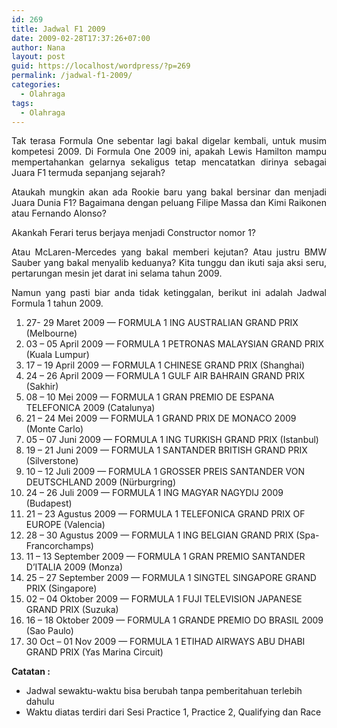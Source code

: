 ```yaml
---
id: 269
title: Jadwal F1 2009
date: 2009-02-28T17:37:26+07:00
author: Nana
layout: post
guid: https://localhost/wordpress/?p=269
permalink: /jadwal-f1-2009/
categories:
  - Olahraga
tags:
  - Olahraga
---
```

<div>
  <p style="text-align: justify;">
    Tak terasa Formula One sebentar lagi bakal digelar kembali, untuk musim kompetesi 2009. Di Formula One 2009 ini, apakah Lewis Hamilton mampu mempertahankan gelarnya sekaligus tetap mencatatkan dirinya sebagai Juara F1 termuda sepanjang sejarah?
  </p>
  
  <p style="text-align: justify;">
    Ataukah mungkin akan ada Rookie baru yang bakal bersinar dan menjadi Juara Dunia F1? Bagaimana dengan peluang Filipe Massa dan Kimi Raikonen atau Fernando Alonso?
  </p>
  
  <p style="text-align: justify;">
    Akankah Ferari terus berjaya menjadi Constructor nomor 1?
  </p>
  
  <p style="text-align: justify;">
    Atau McLaren-Mercedes yang bakal memberi kejutan? Atau justru BMW Sauber yang bakal menyalib keduanya? Kita tunggu dan ikuti saja aksi seru, pertarungan mesin jet darat ini selama tahun 2009.
  </p>
  
  <p style="text-align: justify;">
    Namun yang pasti biar anda tidak ketinggalan, berikut ini adalah Jadwal Formula 1 tahun 2009.
  </p>
</div>

  1. 27- 29 Maret 2009 &#8212; FORMULA 1 ING AUSTRALIAN GRAND PRIX (Melbourne)
  2. 03 &#8211; 05 April 2009 &#8212; FORMULA 1 PETRONAS MALAYSIAN GRAND PRIX (Kuala Lumpur)
  3. 17 &#8211; 19 April 2009 &#8212; FORMULA 1 CHINESE GRAND PRIX (Shanghai)
  4. 24 &#8211; 26 April 2009 &#8212; FORMULA 1 GULF AIR BAHRAIN GRAND PRIX (Sakhir)
  5. 08 &#8211; 10 Mei 2009 &#8212; FORMULA 1 GRAN PREMIO DE ESPANA TELEFONICA 2009 (Catalunya)
  6. 21 &#8211; 24 Mei 2009 &#8212; FORMULA 1 GRAND PRIX DE MONACO 2009 (Monte Carlo)
  7. 05 &#8211; 07 Juni 2009 &#8212; FORMULA 1 ING TURKISH GRAND PRIX (Istanbul)
  8. 19 &#8211; 21 Juni 2009 &#8212; FORMULA 1 SANTANDER BRITISH GRAND PRIX (Silverstone)
  9. 10 &#8211; 12 Juli 2009 &#8212; FORMULA 1 GROSSER PREIS SANTANDER VON DEUTSCHLAND 2009 (Nürburgring)
 10. 24 &#8211; 26 Juli 2009 &#8212; FORMULA 1 ING MAGYAR NAGYDIJ 2009 (Budapest)
 11. 21 &#8211; 23 Agustus 2009 &#8212; FORMULA 1 TELEFONICA GRAND PRIX OF EUROPE (Valencia)
 12. 28 &#8211; 30 Agustus 2009 &#8212; FORMULA 1 ING BELGIAN GRAND PRIX (Spa-Francorchamps)
 13. 11 &#8211; 13 September 2009 &#8212; FORMULA 1 GRAN PREMIO SANTANDER D&#8217;ITALIA 2009 (Monza)
 14. 25 &#8211; 27 September 2009 &#8212; FORMULA 1 SINGTEL SINGAPORE GRAND PRIX (Singapore)
 15. 02 &#8211; 04 Oktober 2009 &#8212; FORMULA 1 FUJI TELEVISION JAPANESE GRAND PRIX (Suzuka)
 16. 16 &#8211; 18 Oktober 2009 &#8212; FORMULA 1 GRANDE PREMIO DO BRASIL 2009 (Sao Paulo)
 17. 30 Oct &#8211; 01 Nov 2009 &#8212; FORMULA 1 ETIHAD AIRWAYS ABU DHABI GRAND PRIX (Yas Marina Circuit)

**Catatan :**

  * Jadwal sewaktu-waktu bisa berubah tanpa pemberitahuan terlebih dahulu
  * Waktu diatas terdiri dari Sesi Practice 1, Practice 2, Qualifying dan Race